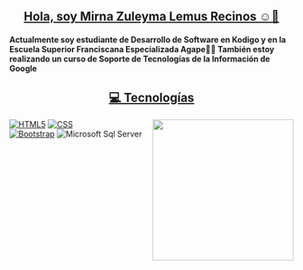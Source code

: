 <h2 align="center"><a href="https://youtu.be/frszEJb0aOo?t=4">Hola, soy Mirna Zuleyma Lemus Recinos ☺️👋</a></h2>

	
#### Actualmente soy estudiante de Desarrollo de Software en Kodigo y en la Escuela Superior Franciscana Especializada Agape👨‍💻 También estoy realizando un curso de Soporte de Tecnologías de la Información de Google



<h2 align="center"><a href="https://youtu.be/frszEJb0aOo?t=4">💻 Tecnologías </a></h2>
<picture> <img align="right" src="https://github.com/7oSkaaa/7oSkaaa/blob/main/Images/Right_Side.gif?raw=true" width = 250px></picture>


[![HTML5](https://img.shields.io/badge/-HTML5-E34F26?style=flat&logo=html5&logoColor=white&link=https://github.com/BRdhanani)](https://github.com/BRdhanani) 
 <a href="https://www.w3schools.com/css/" target="_blank">
    <img alt="CSS" src="https://img.shields.io/badge/CSS%20-%231572B6.svg?logo=css3&logoColor=white">
  </a> 
<br>
[![Bootstrap](https://img.shields.io/badge/-Bootstrap-563D7C?style=flat&logo=bootstrap&link=https://github.com/BRdhanani)](https://github.com/BRdhanani) 
![Microsoft Sql Server](https://img.shields.io/badge/-Sql%20Server-CC2927?style=flat-square&logo=microsoft-sql-server&logoColor=ffffff)





  







  
      
      
   
